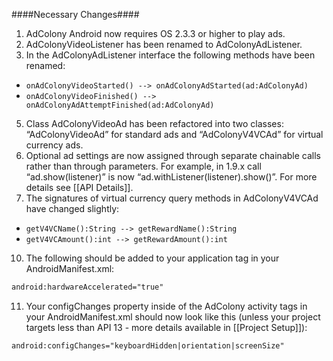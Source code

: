 ####Necessary Changes####
1. AdColony Android now requires OS 2.3.3 or higher to play ads.
2. AdColonyVideoListener has been renamed to AdColonyAdListener.
3. In the AdColonyAdListener interface the following methods have been renamed:
  * `onAdColonyVideoStarted() --­> onAdColonyAdStarted(ad:AdColonyAd)`
  * `onAdColonyVideoFinished() --­> onAdColonyAdAttemptFinished(ad:AdColonyAd)`
5. Class AdColonyVideoAd has been refactored into two classes: “AdColonyVideoAd” for
standard ads and “AdColonyV4VCAd” for virtual currency ads.
6. Optional ad settings are now assigned through separate chainable calls rather than
through parameters. For example, in 1.9.x call “ad.show(listener)” is now “ad.withListener(listener).show()”. For more details see [[API Details]].
8. The signatures of virtual currency query methods in AdColonyV4VCAd have changed
slightly:
  * `getV4VCName():String --­> getRewardName():String` 
  * `getV4VCAmount():int --­> getRewardAmount():int`
10. The following should be added to your application tag in your AndroidManifest.xml:
```xml
android:hardwareAccelerated="true"
```
11. Your configChanges property inside of the AdColony activity tags in your AndroidManifest.xml should now look like this (unless your project targets less than API 13 - more details available in [[Project Setup]]):
```xml
android:configChanges="keyboardHidden|orientation|screenSize"
```